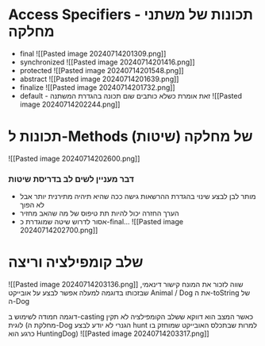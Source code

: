 # Access Specifiers - תכונות של משתני מחלקה
- final
  ![[Pasted image 20240714201309.png]]
- synchronized
  ![[Pasted image 20240714201416.png]]
- protected
  ![[Pasted image 20240714201548.png]]
- abstract
  ![[Pasted image 20240714201639.png]]
- finalize  ![[Pasted image 20240714201732.png]]
- default - זאת אומרת כשלא כותבים שום תכונה בהגדרת המשתנה
  ![[Pasted image 20240714202244.png]]
# תכונות ל-Methods (שיטות) של מחלקה
![[Pasted image 20240714202600.png]]
### דבר מעניין לשים לב בדריסת שיטות
- מותר לבן לבצע שינוי בהגדרת ההרשאות גישה ככה שהיא תיהיה מתירנית יותר אבל לא הפוך
- הערך החזרה יכול להיות תת טיפוס של מה שהאב מחזיר
- אסור לדרוש שיטה שמוגדרת כ-final...
![[Pasted image 20240714202700.png]]

# שלב קומפילציה וריצה
![[Pasted image 20240714203136.png]]
שווה לזכור את המונח קישור דינאמי, שבזכותו בדוגמה למעלה אפשר לבצע על אובייקט Animal / Dog את ה-toString של ה-Dog

דוגמה חמודה לשימוש ב-casting כאשר המצב הוא דווקא ששלב הקומפילציה לא תקין לוגית (מחלקת ה-Dog הגנרי לא יודע לבצע hunt למרות שבתכלס האובייקט שמוחזק בו כרגע הוא HuntingDog)
![[Pasted image 20240714203317.png]]


